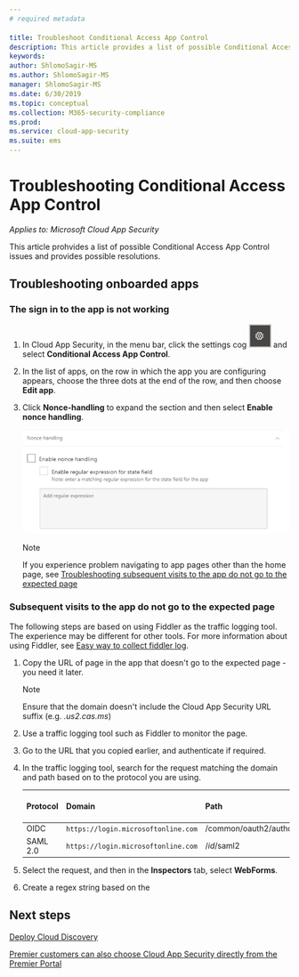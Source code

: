 ```yaml
---
# required metadata

title: Troubleshoot Conditional Access App Control
description: This article provides a list of possible Conditional Access App Control issues and provides possible resolutions.
keywords:
author: ShlomoSagir-MS
ms.author: ShlomoSagir-MS
manager: ShlomoSagir-MS
ms.date: 6/30/2019
ms.topic: conceptual
ms.collection: M365-security-compliance
ms.prod:
ms.service: cloud-app-security
ms.suite: ems
---
```

# Troubleshooting Conditional Access App Control

*Applies to: Microsoft Cloud App Security*

This article prohvides a list of possible Conditional Access App Control issues and provides possible resolutions.

## Troubleshooting onboarded apps

### The sign in to the app is not working

1. In Cloud App Security, in the menu bar, click the settings cog ![settings icon](./media/settings-icon.png "settings icon") and select **Conditional Access App Control**.
1. In the list of apps, on the row in which the app you are configuring appears, choose the three dots at the end of the row, and then choose **Edit app**.
1. Click **Nonce-handling** to expand the section and then select **Enable nonce handling**.

    ![Screenshot of nonce-handling option.](media/troubleshooing-nonce-handling.png)

    > [!NOTE]
    > If you experience problem navigating to app pages other than the home page, see [Troubleshooting subsequent visits to the app do not go to the expected page](#unexpected-page)

### Subsequent visits to the app do not go to the expected page<a name="unexpected-page"></a>

The following steps are based on using Fiddler as the traffic logging tool. The experience may be different for other tools. For more information about using Fiddler, see [Easy way to collect fiddler log](https://blogs.msdn.microsoft.com/maheshk/2016/05/03/easy-way-to-collect-fiddler-log-fiddlercap/).

1. Copy the URL of page in the app that doesn't go to the expected page - you need it later.

    > [!NOTE]
    > Ensure that the domain doesn't include the Cloud App Security URL suffix (e.g. *.us2.cas.ms*)

1. Use a traffic logging tool such as Fiddler to monitor the page.
1. Go to the URL that you copied earlier, and authenticate if required.
1. In the traffic logging tool, search for the request matching the domain and path based on to the protocol you are using.

    | Protocol | Domain | Path | State field name |
    | --- | --- | --- | --- |
    | OIDC | `https://login.microsoftonline.com` | /common/oauth2/authorize | state |
    | SAML 2.0 | `https://login.microsoftonline.com` | /*id*/saml2 | RelayState |

1. Select the request, and then in the **Inspectors** tab, select **WebForms**.
1. Create a regex string based on the 

## Next steps

[Deploy Cloud Discovery](set-up-cloud-discovery.md)

[Premier customers can also choose Cloud App Security directly from the Premier Portal](https://premier.microsoft.com/)
